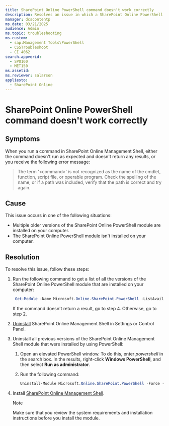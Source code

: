 ```yaml
---
title: SharePoint Online PowerShell command doesn't work correctly
description: Resolves an issue in which a SharePoint Online PowerShell doesn't run as expected and returns no results or the command isn't recognized.
manager: dcscontentp  
ms.date: 03/21/2025
audience: Admin
ms.topic: troubleshooting
ms.custom: 
  - sap:Management Tools\PowerShell
  - CSSTroubleshoot
  - CI 4062
search.appverid: 
  - SPO160
  - MET150
ms.assetid: 
ms.reviewer: salarson
appliesto: 
  - SharePoint Online
---
```


# SharePoint Online PowerShell command doesn't work correctly

## Symptoms

When you run a command in SharePoint Online Management Shell, either the command doesn't run as expected and doesn't return any results, or you receive the following error message:

> The term '\<command\>' is not recognized as the name of the cmdlet, function, script file, or operable program. Check the spelling of the name, or if a path was included, verify that the path is correct and try again.

## Cause

This issue occurs in one of the following situations:

- Multiple older versions of the SharePoint Online PowerShell module are installed on your computer.
- The SharePoint Online PowerShell module isn't installed on your computer.

## Resolution

To resolve this issue, follow these steps:

1. Run the following command to get a list of all the versions of the SharePoint Online PowerShell module that are installed on your computer:

   ```powershell
    Get-Module -Name Microsoft.Online.SharePoint.PowerShell -ListAvailable
   ```

   If the command doesn't return a result, go to step 4. Otherwise, go to step 2.
1. [Uninstall](https://support.microsoft.com/windows/uninstall-or-remove-apps-and-programs-in-windows-4b55f974-2cc6-2d2b-d092-5905080eaf98) SharePoint Online Management Shell in Settings or Control Panel.
1. Uninstall all previous versions of the SharePoint Online Management Shell module that were installed by using PowerShell:

   1. Open an elevated PowerShell window. To do this, enter *powershell* in the search box. In the results, right-click **Windows PowerShell**, and then select **Run as administrator**.
   1. Run the following command:

       ```powershell
       Uninstall-Module Microsoft.Online.SharePoint.PowerShell -Force -AllVersions
       ```

1. Install [SharePoint Online Management Shell](/powershell/sharepoint/sharepoint-online/connect-sharepoint-online).

   > [!NOTE]
   > Make sure that you review the system requirements and installation instructions before you install the module.
